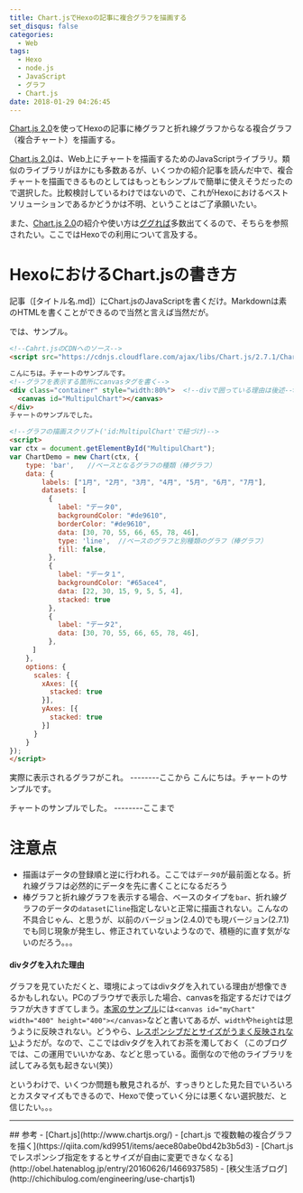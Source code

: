 ```yaml
---
title: Chart.jsでHexoの記事に複合グラフを描画する
set_disqus: false
categories:
  - Web
tags:
  - Hexo
  - node.js
  - JavaScript
  - グラフ
  - Chart.js
date: 2018-01-29 04:26:45
---
```

<script src="https://cdnjs.cloudflare.com/ajax/libs/Chart.js/2.7.1/Chart.bundle.min.js"></script>

[Chart.js 2.0](http://www.chartjs.org/)を使ってHexoの記事に棒グラフと折れ線グラフからなる複合グラフ（複合チャート）を描画する。

[Chart.js 2.0](http://www.chartjs.org/)は、Web上にチャートを描画するためのJavaScriptライブラリ。類似のライブラリがほかにも多数あるが、いくつかの紹介記事を読んだ中で、複合チャートを描画できるものとしてはもっともシンプルで簡単に使えそうだったので選択した。比較検討しているわけではないので、これがHexoにおけるベストソリューションであるかどうかは不明、ということはご了承願いたい。

また、[Chart.js 2.0](http://www.chartjs.org/)の紹介や使い方は[ググれば](https://www.google.co.jp/search?hl=ja&q=chart.js+2.0&lr=lang_ja)多数出てくるので、そちらを参照されたい。ここではHexoでの利用について言及する。
<br>
# HexoにおけるChart.jsの書き方
記事（[タイトル名.md]）にChart.jsのJavaScriptを書くだけ。Markdownは素のHTMLを書くことができるので当然と言えば当然だが。

では、サンプル。
```html
<!--Cahrt.jsのCDNへのソース-->
<script src="https://cdnjs.cloudflare.com/ajax/libs/Chart.js/2.7.1/Chart.bundle.min.js"></script>

こんにちは。チャートのサンプルです。
<!--グラフを表示する箇所にcanvasタグを書く-->
<div class="container" style="width:80%">  <!--divで囲っている理由は後述-->
  <canvas id="MultipulChart"></canvas>
</div>
チャートのサンプルでした。

<!--グラフの描画スクリプト('id:MultipulChart'で紐づけ)-->
<script>
var ctx = document.getElementById("MultipulChart");
var ChartDemo = new Chart(ctx, {
    type: 'bar',　　//ベースとなるグラフの種類（棒グラフ）
    data: {
        labels: ["1月", "2月", "3月", "4月", "5月", "6月", "7月"],
        datasets: [
        　{
            label: "データ0",
            backgroundColor: "#de9610",
            borderColor: "#de9610",
            data: [30, 70, 55, 66, 65, 78, 46],
            type: 'line',  //ベースのグラフと別種類のグラフ（棒グラフ）
            fill: false,
        　},
        　{
            label: "データ１",
            backgroundColor: "#65ace4",
            data: [22, 30, 15, 9, 5, 5, 4],
            stacked: true
        　},
        　{
            label: "データ2",
            data: [30, 70, 55, 66, 65, 78, 46],
        　},
    　]
    },
    options: {
      scales: {
        xAxes: [{
          stacked: true
        }],
        yAxes: [{
          stacked: true
        }]
      }
    }
});
</script>
```

実際に表示されるグラフがこれ。
--------ここから
こんにちは。チャートのサンプルです。
<div class="container" style="width:80%">
  <canvas id="MultipulChart"></canvas>
</div>
チャートのサンプルでした。
--------ここまで

# 注意点
- 描画はデータの登録順と逆に行われる。ここでは`データ0`が最前面となる。折れ線グラフは必然的にデータを先に書くことになるだろう
- 棒グラフと折れ線グラフを表示する場合、ベースのタイプを`bar`、折れ線グラフのデータの`dataset`に`line`指定しないと正常に描画されない。こんなの不具合じゃん、と思うが、以前のバージョン(2.4.0)でも現バージョン(2.7.1)でも同じ現象が発生し、修正されていないようなので、積極的に直す気がないのだろう。。。

#### divタグを入れた理由
グラフを見ていただくと、環境によってはdivタグを入れている理由が想像できるかもしれない。PCのブラウザで表示した場合、canvasを指定するだけではグラフが大きすぎてしまう。[本家のサンプル](http://www.chartjs.org/docs/latest/)には`<canvas id="myChart" width="400" height="400"></canvas>`などと書いてあるが、`width`や`height`は思うように反映されない。どうやら、[レスポンシブだとサイズがうまく反映されない](http://obel.hatenablog.jp/entry/20160626/1466937585)ようだが。なので、ここではdivタグを入れてお茶を濁しておく（このブログでは、この運用でいいかなあ、などと思っている。面倒なので他のライブラリを試してみる気も起きない(笑)）

というわけで、いくつか問題も散見されるが、すっきりとした見た目でいろいろとカスタマイズもできるので、Hexoで使っていく分には悪くない選択肢だ、と信じたい。。。
<br>
<hr />
## 参考
- [Chart.js](http://www.chartjs.org/)
- [chart.js で複数軸の複合グラフを描く](https://qiita.com/kd9951/items/aece80abe0bd42b3b5d3)
- [Chart.js でレスポンシブ指定をするとサイズが自由に変更できなくなる](http://obel.hatenablog.jp/entry/20160626/1466937585)
- [秩父生活ブログ](http://chichibulog.com/engineering/use-chartjs1)

<script>
var ctx = document.getElementById("MultipulChart");
var ChartDemo = new Chart(ctx, {
    type: 'bar',
    data: {
        labels: ["1月", "2月", "3月", "4月", "5月", "6月", "7月"],
        datasets: [
        　{
            label: "データ0",
            backgroundColor: "#de9610",
            borderColor: "#de9610",
            data: [30, 70, 55, 66, 65, 78, 46],
            type: 'line',
            fill: false,
        　},
        　{
            label: "データ１",
            backgroundColor: "#65ace4",
            data: [22, 30, 15, 9, 5, 5, 4],
            stacked: true
        　},
        　{
            label: "データ2",
            data: [30, 70, 55, 66, 65, 78, 46],
        　},
    　]
    },
    options: {
      scales: {
        xAxes: [{
          stacked: true
        }],
        yAxes: [{
          stacked: true
        }]
      }
    }
});
</script>
